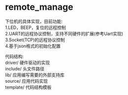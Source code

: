 # remote_manage

下位机的具体实现，目前功能:  
1.LED，BEEP，复位的远程控制  
2.UART的远程协议控制，支持不同硬件的扩展(参考Uart实现)  
3.Socket(TCP)的远程协议控制  
4.基于json格式的初始化配置  

代码结构:  
driver/ 硬件驱动的实现  
include/ 头文件路径  
lib/ 应用编写需要的外部支持库  
source/ 应用代码实现  
template/ 代码结构模板  
